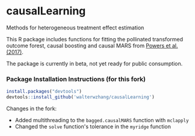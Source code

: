 # causalLearning
Methods for heterogeneous treatment effect estimation

This R package includes functions for fitting the pollinated
transformed outcome forest, causal boosting and causal MARS from
[Powers et al. (2017)](https://arxiv.org/abs/1707.00102).

The package is currently in beta, not yet ready for public consumption.

### Package Installation Instructions (for this fork)

```r
install.packages("devtools")
devtools::install_github('walterwzhang/causalLearning')
```

Changes in the fork:

- Added multithreading to the `bagged.causalMARS` function with `mclapply`
- Changed the `solve` function's tolerance in the `myridge` function
